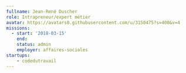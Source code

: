 ```yaml
---
fullname: Jean-René Duscher
role: Intrapreneur/expert métier
avatar: https://avatars0.githubusercontent.com/u/3150475?s=400&v=4
missions:
  - start: '2018-03-15'
    end:
    status: admin
    employer: affaires-sociales
startups:
    - codedutravail
---
```

